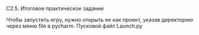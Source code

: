 C2.5. Итоговое практическое задание

Чтобы запустить игру, нужно открыть ee как проект, указав директорию через меню file в pycharm. Пусковой файл Launch.py
